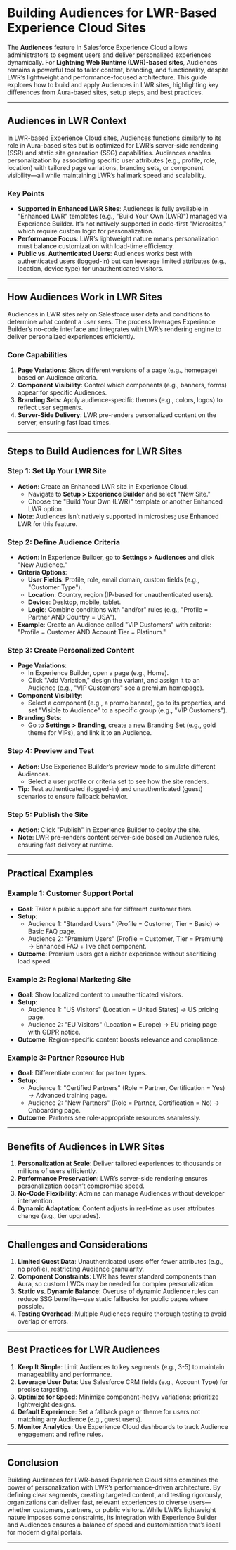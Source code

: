 # Building Audiences for LWR-Based Experience Cloud Sites


The **Audiences** feature in Salesforce Experience Cloud allows administrators to segment users and deliver personalized experiences dynamically. For **Lightning Web Runtime (LWR)-based sites**, Audiences remains a powerful tool to tailor content, branding, and functionality, despite LWR’s lightweight and performance-focused architecture. This guide explores how to build and apply Audiences in LWR sites, highlighting key differences from Aura-based sites, setup steps, and best practices.

---

## Audiences in LWR Context
In LWR-based Experience Cloud sites, Audiences functions similarly to its role in Aura-based sites but is optimized for LWR’s server-side rendering (SSR) and static site generation (SSG) capabilities. Audiences enables personalization by associating specific user attributes (e.g., profile, role, location) with tailored page variations, branding sets, or component visibility—all while maintaining LWR’s hallmark speed and scalability.

### Key Points
- **Supported in Enhanced LWR Sites**: Audiences is fully available in "Enhanced LWR" templates (e.g., "Build Your Own (LWR)") managed via Experience Builder. It’s not natively supported in code-first "Microsites," which require custom logic for personalization.
- **Performance Focus**: LWR’s lightweight nature means personalization must balance customization with load-time efficiency.
- **Public vs. Authenticated Users**: Audiences works best with authenticated users (logged-in) but can leverage limited attributes (e.g., location, device type) for unauthenticated visitors.

---

## How Audiences Work in LWR Sites
Audiences in LWR sites rely on Salesforce user data and conditions to determine what content a user sees. The process leverages Experience Builder’s no-code interface and integrates with LWR’s rendering engine to deliver personalized experiences efficiently.

### Core Capabilities
1. **Page Variations**: Show different versions of a page (e.g., homepage) based on Audience criteria.
2. **Component Visibility**: Control which components (e.g., banners, forms) appear for specific Audiences.
3. **Branding Sets**: Apply audience-specific themes (e.g., colors, logos) to reflect user segments.
4. **Server-Side Delivery**: LWR pre-renders personalized content on the server, ensuring fast load times.

---

## Steps to Build Audiences for LWR Sites

### Step 1: Set Up Your LWR Site
- **Action**: Create an Enhanced LWR site in Experience Cloud.
  - Navigate to **Setup > Experience Builder** and select "New Site."
  - Choose the "Build Your Own (LWR)" template or another Enhanced LWR option.
- **Note**: Audiences isn’t natively supported in microsites; use Enhanced LWR for this feature.

### Step 2: Define Audience Criteria
- **Action**: In Experience Builder, go to **Settings > Audiences** and click "New Audience."
- **Criteria Options**:
  - **User Fields**: Profile, role, email domain, custom fields (e.g., "Customer Type").
  - **Location**: Country, region (IP-based for unauthenticated users).
  - **Device**: Desktop, mobile, tablet.
  - **Logic**: Combine conditions with "and/or" rules (e.g., "Profile = Partner AND Country = USA").
- **Example**: Create an Audience called "VIP Customers" with criteria: "Profile = Customer AND Account Tier = Platinum."

### Step 3: Create Personalized Content
- **Page Variations**:
  - In Experience Builder, open a page (e.g., Home).
  - Click "Add Variation," design the variant, and assign it to an Audience (e.g., "VIP Customers" see a premium homepage).
- **Component Visibility**:
  - Select a component (e.g., a promo banner), go to its properties, and set "Visible to Audience" to a specific group (e.g., "VIP Customers").
- **Branding Sets**:
  - Go to **Settings > Branding**, create a new Branding Set (e.g., gold theme for VIPs), and link it to an Audience.

### Step 4: Preview and Test
- **Action**: Use Experience Builder’s preview mode to simulate different Audiences.
  - Select a user profile or criteria set to see how the site renders.
- **Tip**: Test authenticated (logged-in) and unauthenticated (guest) scenarios to ensure fallback behavior.

### Step 5: Publish the Site
- **Action**: Click "Publish" in Experience Builder to deploy the site.
- **Note**: LWR pre-renders content server-side based on Audience rules, ensuring fast delivery at runtime.

---

## Practical Examples

### Example 1: Customer Support Portal
- **Goal**: Tailor a public support site for different customer tiers.
- **Setup**:
  - Audience 1: "Standard Users" (Profile = Customer, Tier = Basic) → Basic FAQ page.
  - Audience 2: "Premium Users" (Profile = Customer, Tier = Premium) → Enhanced FAQ + live chat component.
- **Outcome**: Premium users get a richer experience without sacrificing load speed.

### Example 2: Regional Marketing Site
- **Goal**: Show localized content to unauthenticated visitors.
- **Setup**:
  - Audience 1: "US Visitors" (Location = United States) → US pricing page.
  - Audience 2: "EU Visitors" (Location = Europe) → EU pricing page with GDPR notice.
- **Outcome**: Region-specific content boosts relevance and compliance.

### Example 3: Partner Resource Hub
- **Goal**: Differentiate content for partner types.
- **Setup**:
  - Audience 1: "Certified Partners" (Role = Partner, Certification = Yes) → Advanced training page.
  - Audience 2: "New Partners" (Role = Partner, Certification = No) → Onboarding page.
- **Outcome**: Partners see role-appropriate resources seamlessly.

---

## Benefits of Audiences in LWR Sites
1. **Personalization at Scale**: Deliver tailored experiences to thousands or millions of users efficiently.
2. **Performance Preservation**: LWR’s server-side rendering ensures personalization doesn’t compromise speed.
3. **No-Code Flexibility**: Admins can manage Audiences without developer intervention.
4. **Dynamic Adaptation**: Content adjusts in real-time as user attributes change (e.g., tier upgrades).

---

## Challenges and Considerations
1. **Limited Guest Data**: Unauthenticated users offer fewer attributes (e.g., no profile), restricting Audience granularity.
2. **Component Constraints**: LWR has fewer standard components than Aura, so custom LWCs may be needed for complex personalization.
3. **Static vs. Dynamic Balance**: Overuse of dynamic Audience rules can reduce SSG benefits—use static fallbacks for public pages where possible.
4. **Testing Overhead**: Multiple Audiences require thorough testing to avoid overlap or errors.

---

## Best Practices for LWR Audiences
1. **Keep It Simple**: Limit Audiences to key segments (e.g., 3-5) to maintain manageability and performance.
2. **Leverage User Data**: Use Salesforce CRM fields (e.g., Account Type) for precise targeting.
3. **Optimize for Speed**: Minimize component-heavy variations; prioritize lightweight designs.
4. **Default Experience**: Set a fallback page or theme for users not matching any Audience (e.g., guest users).
5. **Monitor Analytics**: Use Experience Cloud dashboards to track Audience engagement and refine rules.

---

## Conclusion
Building Audiences for LWR-based Experience Cloud sites combines the power of personalization with LWR’s performance-driven architecture. By defining clear segments, creating targeted content, and testing rigorously, organizations can deliver fast, relevant experiences to diverse users—whether customers, partners, or public visitors. While LWR’s lightweight nature imposes some constraints, its integration with Experience Builder and Audiences ensures a balance of speed and customization that’s ideal for modern digital portals.

---
